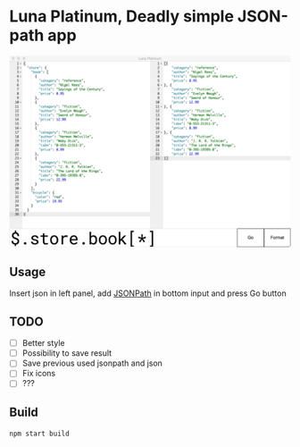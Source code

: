 # Luna Platinum, Deadly simple JSON-path app

![Demo](demo.png)

## Usage

Insert json in left panel, add [JSONPath](http://doc.snaplogic.com/jsonpath) in bottom input and press Go button

## TODO

- [ ] Better style
- [ ] Possibility to save result
- [ ] Save previous used jsonpath and json
- [ ] Fix icons
- [ ] ???

## Build

```bash
npm start build
```